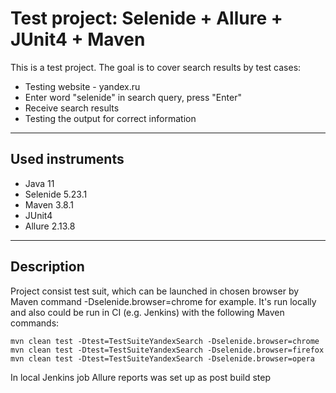 # Test project: Selenide + Allure + JUnit4 + Maven
This is a test project. The goal is to cover search results by test cases:
+ Testing website - yandex.ru
+ Enter word "selenide" in search query, press "Enter"
+ Receive search results
+ Testing the output for correct information
__________________________________________________________________________________________________________________________________________________________________________________
## Used instruments 
+ Java 11
+ Selenide 5.23.1
+ Maven 3.8.1
+ JUnit4
+ Allure 2.13.8
__________________________________________________________________________________________________________________________________________________________________________________
## Description
Project consist test suit, which can be launched in chosen browser by Maven command -Dselenide.browser=chrome for example. It's run locally and also could be run in CI (e.g. Jenkins) with the following Maven commands:
```
mvn clean test -Dtest=TestSuiteYandexSearch -Dselenide.browser=chrome
mvn clean test -Dtest=TestSuiteYandexSearch -Dselenide.browser=firefox
mvn clean test -Dtest=TestSuiteYandexSearch -Dselenide.browser=opera

```
In local Jenkins job Allure reports was set up as post build step
